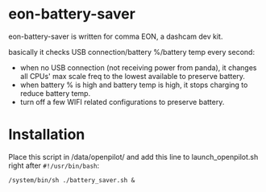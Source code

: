 eon-battery-saver
======
eon-battery-saver is written for comma EON, a dashcam dev kit.

basically it checks USB connection/battery %/battery temp every second:

* when no USB connection (not receiving power from panda), it changes all CPUs' max scale freq to the lowest available to preserve battery.
* when battery % is high and battery temp is high, it stops charging to reduce battery temp.
* turn off a few WIFI related configurations to preserve battery.

Installation
======
Place this script in /data/openpilot/ and add this line to launch_openpilot.sh right after ```#!/usr/bin/bash```:

```
/system/bin/sh ./battery_saver.sh &
```
